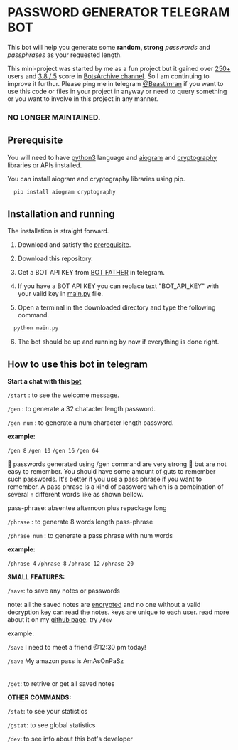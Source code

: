 # PASSWORD GENERATOR TELEGRAM BOT

This bot will help you generate some **random, strong** *passwords* and *passphrases* as your requested length.

This mini-project was started by me as a fun project but it gained over [250+](https://t.me/BotsArchive/1786 "BotsArchive post link") users and [3.8 / 5](https://t.me/BotsArchive/1786 "BotsArchive post link") score in [BotsArchive channel](https://t.me/BotsArchive "BotsArchive channel"). So I am continuing to improve it furthur.
Please ping me in telegram [@BeastImran](https://t.me/BeastImran) if you want to use this code or files in your project in anyway or need to query something or you want to involve in this project in any manner.


### NO LONGER MAINTAINED.


## Prerequisite

You will need to have [python3](https://www.python.org/ "python official site") language and [aiogram](https://pypi.org/project/aiogram/ "pip site for aiogram") and [cryptography](https://pypi.org/project/cryptography/) libraries or APIs installed.

You can install aiogram and cryptography libraries using pip.
```bash
  pip install aiogram cryptography
```
## Installation and running

The installation is straight forward.

  1. Download and satisfy the [prerequisite](#prerequisite "prerequisite").
  
  2. Download this repository.
  
  3. Get a BOT API KEY from [BOT FATHER](https://t.me/botfather) in telegram.
  
  4. If you have a BOT API KEY you can replace text "BOT_API_KEY" with your valid key in [main.py](https://github.com/BeastImran/password-generator-bot/blob/main/main.py "main.py file") file.
  
  5. Open a terminal in the downloaded directory and type the following command.
  
  ```bash
    python main.py
  ```
  
  6. The bot should be up and running by now if everything is done right.

## How to use this bot in telegram

**Start a chat with this [bot](https://t.me/SimpleStrongPasswordGeneratorBot "bot telegram link")**

  `/start` : to see the welcome message.
  
  `/gen` : to generate a 32 chatacter length password.
  
  `/gen num` : to generate a num character length password.
  
  **example:**

  `/gen 8` `/gen 10` `/gen 16` `/gen 64`

  🔑 passwords generated using /gen command are very strong 💪 but are not easy to remember. You should have some amount of guts to remember such passwords.
  It's better if you use a pass phrase if you want to remember. A pass phrase is a kind of password which is a combination of several `n` different words like as shown bellow.
  
  pass-phrase: absentee afternoon plus repackage long
  
  `/phrase` : to generate 8 words length pass-phrase

  `/phrase num` : to generate a pass phrase with num words
  
  **example:**
  
  `/phrase 4` `/phrase 8` `/phrase 12` `/phrase 20`
  
  **SMALL FEATURES:**

  `/save`: to save any notes or passwords

  note: all the saved notes are [encrypted](https://github.com/BeastImran/password-generator-bot/blob/main/encryption.md) and no one without a valid decryption key can read the notes. keys are unique to each user. read more about it on my [github page](https://github.com/BeastImran). try `/dev`

  example:

  `/save` I need to meet a friend @12:30 pm today!

  `/save` My amazon pass is AmAsOnPaSz
<br><br><br>
  `/get`: to retrive or get all saved notes

  **OTHER COMMANDS:**
  
  `/stat`: to see your statistics
  
  `/gstat`: to see global statistics
  
  `/dev`: to see info about this bot's developer
